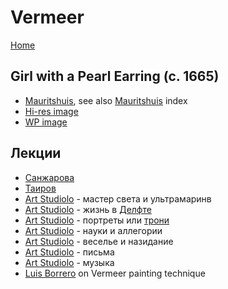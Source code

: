 # Vermeer

[Home](/art)

## Girl with a Pearl Earring (c. 1665)

* [Mauritshuis](https://www.mauritshuis.nl/en/our-collection/artworks/670-girl-with-a-pearl-earring/), see also [Mauritshuis](../mauritshuis/) index
* [Hi-res image](https://www.micro-pano.com/pearl/index.html)
* [WP image](https://upload.wikimedia.org/wikipedia/commons/7/77/%D0%94%D0%B5%D0%B2%D1%83%D1%88%D0%BA%D0%B0_%D1%81_%D0%B6%D0%B5%D0%BC%D1%87%D1%83%D0%B6%D0%BD%D0%BE%D0%B9_%D1%81%D0%B5%D1%80%D1%91%D0%B6%D0%BA%D0%BE%D0%B9.jpg)

## Лекции

* [Санжарова](https://www.youtube.com/watch?v=ZQe-ZTo7tfo)
* [Таиров](https://www.youtube.com/watch?v=SIo7Qfcgd70)
* [Art Studiolo](https://www.youtube.com/watch?v=t0Dul-7WHig) - мастер света и ультрамаринв
* [Art Studiolo](https://www.youtube.com/watch?v=UOROfhG7G1w) - жизнь в [Делфте](https://ru.wikipedia.org/wiki/%D0%94%D0%B5%D0%BB%D1%84%D1%82)
* [Art Studiolo](https://www.youtube.com/watch?v=Yb0RiwkGar0) - портреты или [трони](https://en.wikipedia.org/wiki/Tronie)
* [Art Studiolo](https://www.youtube.com/watch?v=G1M29oNpuF0) - науки и аллегории
* [Art Studiolo](https://www.youtube.com/watch?v=YixdvOf18z8) - веселье и назидание
* [Art Studiolo](https://www.youtube.com/watch?v=UzRoaDDbA_g) - письма
* [Art Studiolo](https://www.youtube.com/watch?v=qcL41Kl0Jic&t=293s) - музыка
* [Luis Borrero](https://www.youtube.com/watch?v=f6hbe2at0Yg) on Vermeer painting technique
